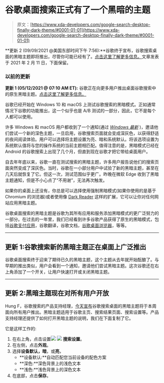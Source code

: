 # 谷歌桌面搜索正式有了一个黑暗的主题

> 原文：[https://www.xda-developers.com/google-search-desktop-finally-dark-theme/#0001-01-01](https://www.xda-developers.com/google-search-desktop-finally-dark-theme/#0001-01-01)

**更新 2 (09/09/2021 @美国东部时间下午 7:56):**谷歌终于宣布，谷歌搜索桌面的黑暗主题即将推出，尽管你可能已经有了。[点击这里了解更多信息。](#update2)文章发表于 2021 年 2 月 11 日，下面保留。

### 以前的更新

**更新 1 (05/12/2021 @ 07:10 AM ET):** 谷歌正在向更多用户推出桌面谷歌搜索中的原生黑暗主题。[点击这里了解更多信息。](#update1)

谷歌已经开始在 Windows 10 和 macOS 上测试谷歌搜索的黑暗模式。正如通常情况下谷歌的功能推出，这一个似乎也是 A/B 测试的一部分，因此，它不是每个人都可以使用。

许多 Windows 和 macOS 用户都收到了一个通知(通过 [*Windows 最新*](https://www.windowslatest.com/2021/02/10/google-search-dark-mode-is-rolling-out-with-windows-10-support/) )，邀请他们尝试一个新的深色主题，一旦启用，谷歌搜索页面就会变成深灰色，以获得舒适的夜间阅读体验。用户可以选择将主题设置为亮、暗和系统默认。将该选项设置为系统默认值将与您的操作系统的当前主题相匹配。值得注意的是，黑暗模式已经在 Android 的谷歌搜索上出现了几个月，但直到现在谷歌才把它带给桌面用户。

自去年年底以来，谷歌一直在测试搜索的黑暗主题，许多用户报告说他们的搜索页面突然变成了深灰色。当时，谷歌在一小部分用户中试验了新的黑暗主题，甚至在几天后就恢复了它。但这一次，测试范围似乎更广。昨晚在微软 Edge 收到了黑暗主题通知，但是不小心点了“不用谢”，无法再次触发。

如果你的桌面上还没有，你总是可以选择使用强制黑暗模式(如果你使用的是基于 Chromium 的浏览器)或者使用像 [Dark Reader](https://chrome.google.com/webstore/detail/dark-reader/eimadpbcbfnmbkopoojfekhnkhdbieeh?hl=en) 这样的扩展，它可以让你对任何网站应用黑暗主题。

谷歌桌面搜索的黑暗主题是谷歌为其所有应用和服务添加黑暗模式的更广泛努力的一部分。在过去的一年里，我们已经看到许多谷歌产品获得了原生的黑暗模式，包括[谷歌支付应用](https://www.xda-developers.com/google-pay-app-dark-theme/)，谷歌翻译，谷歌文档，[谷歌桌面浏览器](https://www.xda-developers.com/google-chrome-windows-10-dark-mode/)，等等。

* * *

## 更新 1:谷歌搜索新的黑暗主题正在桌面上广泛推出

谷歌桌面搜索终于迎来了期待已久的黑暗主题，这个主题从去年就开始酝酿了。与早期的推出类似，用户会看到一个通知，邀请他们尝试黑暗主题。这次谷歌还在右上角添加了一个开关，让用户快速打开或关闭黑暗主题。

* * *

## 更新 2:黑暗主题现在对所有用户开放

Hung F，谷歌搜索的产品支持经理，[今天宣布](https://support.google.com/websearch/thread/125141564/dark-theme-now-available-on-google-search-desktop)谷歌搜索桌面的黑暗主题将于本周面向所有用户推出。黑暗主题适用于谷歌主页、搜索结果页面、搜索设置等。产品支持经理还提供了如何打开黑暗主题的说明，我们在下面复制了它。

它是这样工作的:

1.  在右上角，点击设置![](../Images/778efa88be7f03f95670662a2310a261.png) ![](../Images/a47e85a0e897f60638bf0d8fa63fc487.png) **搜索设置**。
2.  在左侧，点击**外观**。
3.  选择**设备默认，暗**，或**亮**，
    *   **设备默认:**自动匹配您当前设备的配色方案
    *   **深色:**深色背景上的浅色文本
    *   **浅色:**浅色背景上的深色文本
4.  在底部，点击**保存**。